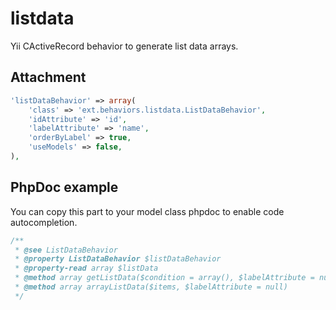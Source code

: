 # listdata

Yii CActiveRecord behavior to generate list data arrays.

## Attachment

```php
'listDataBehavior' => array(
    'class' => 'ext.behaviors.listdata.ListDataBehavior',
    'idAttribute' => 'id',
    'labelAttribute' => 'name',
    'orderByLabel' => true,
    'useModels' => false,
),
```

## PhpDoc example

You can copy this part to your model class phpdoc to enable code autocompletion.

```php
/**
 * @see ListDataBehavior
 * @property ListDataBehavior $listDataBehavior
 * @property-read array $listData
 * @method array getListData($condition = array(), $labelAttribute = null)
 * @method array arrayListData($items, $labelAttribute = null)
 */
```
